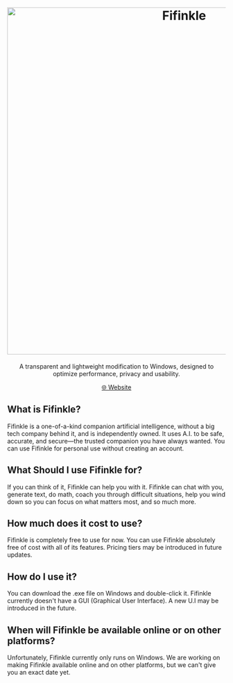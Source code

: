 <h1 align="center">
  <a href="http://atlasos.net" target="_blank"><img src="https://fifinkle.netlify.app/images/img.png" alt="Fifinkle" width="800"></a>
</h1>
 
<p align="center">A transparent and lightweight modification to Windows, designed to optimize performance, privacy and usability.</p>

<p align="center">
  <a href="https://fifinkle.netlify.app" target="_blank">🌐 Website</a>
  

</p>



## What is Fifinkle?

Fifinkle is a one-of-a-kind companion artificial intelligence, without a big tech company behind it, and is independently owned. It uses A.I. to be safe, accurate, and secure—the trusted companion you have always wanted. You can use Fifinkle for personal use without creating an account.


## What Should I use Fifinkle for?
If you can think of it, Fifinkle can help you with it. Fifinkle can chat with you, generate text, do math, coach you through difficult situations, help you wind down so you can focus on what matters most, and so much more.

## How much does it cost to use?

Fifinkle is completely free to use for now. You can use Fifinkle absolutely free of cost with all of its features. Pricing tiers may be introduced in future updates.

## How do I use it?

You can download the .exe file on Windows and double-click it. Fifinkle currently doesn't have a GUI (Graphical User Interface). A new U.I may be introduced in the future.

## When will Fifinkle be available online or on other platforms?

Unfortunately, Fifinkle currently only runs on Windows. We are working on making Fifinkle available online and on other platforms, but we can't give you an exact date yet.

